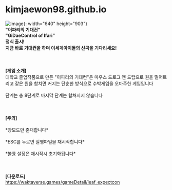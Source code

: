 # kimjaewon98.github.io
![image](https://cafeptthumb-phinf.pstatic.net/MjAyNDA2MDhfMTIg/MDAxNzE3ODU2MjQ4ODY2.tTTEJQqAkzOY6OjA8oN6gnissNgNTgmRJSNEx70Pk4og.cyoZ7MHIDJFK5xAXD8uJ5ATknn5llh6TQIPniYv__3Yg.PNG/%EC%9D%B4%ED%8C%8C%EB%A6%AC%EC%9D%98_%EA%B8%B0%EB%8C%80%EC%BB%A8_%EC%97%85%EB%A1%9C%EB%93%9C_%ED%8F%AC%EC%8A%A4%ED%84%B0.png?type=w1600){: width="640" height="903"}<br>
**"이파리의 기대컨"<br>
"GiDaeControl of Ifari"<br>
정식 출시!<br>
지금 바로 기대컨을 하며 이세계아이돌의 신곡을 기다리세요!**<br>
<br>
<br>
<br>
**[게임 소개]**
<br>
대학교 졸업작품으로 만든 "이파리의 기대컨"은 마우스 드로그 앤 드랍으로 원을 떨어트리고 같은 원을 합치면 커지는 단순한 방식으로 수박게임을 오마주한 게임입니다<br>
<br>
단계는 총 8단계로 마지막 단계는 합쳐지지 않습니다<br>
<br>
<br>
<br>
**[주의]**<br>
<br>
&#42;창모드만 존재합니다&#42;<br>
<br>
&#42;ESC를 누르면 실행파일을 재시작합니다&#42;<br>
<br>
&#42;볼륨 설정은 재시작시 초기화됩니다&#42;<br>
<br>
<br>
<br>
**[다운로드]**<br>
https://waktaverse.games/gameDetail/leaf_expectcon
<br>
